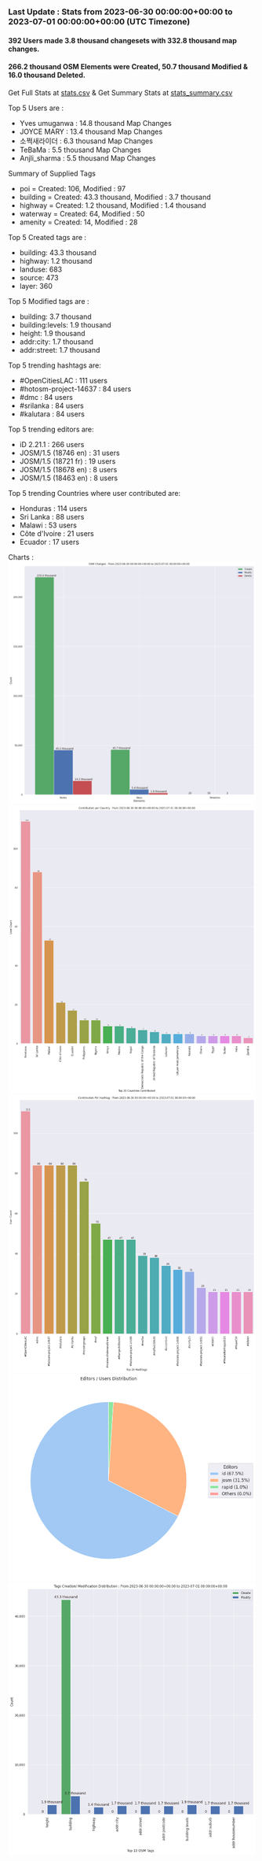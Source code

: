 ### Last Update : Stats from 2023-06-30 00:00:00+00:00 to 2023-07-01 00:00:00+00:00 (UTC Timezone)

#### 392 Users made 3.8 thousand changesets with 332.8 thousand map changes.
#### 266.2 thousand OSM Elements were Created, 50.7 thousand Modified & 16.0 thousand Deleted.
Get Full Stats at [stats.csv](/stats/hotosm/Daily/stats.csv)
 & Get Summary Stats at [stats_summary.csv](/stats/hotosm/Daily/stats_summary.csv)

Top 5 Users are : 
- Yves umuganwa : 14.8 thousand Map Changes
- JOYCE MARY : 13.4 thousand Map Changes
- 소쩍새라이더 : 6.3 thousand Map Changes
- TeBaMa : 5.5 thousand Map Changes
- Anjli_sharma : 5.5 thousand Map Changes

Summary of Supplied Tags
- poi = Created: 106, Modified : 97
- building = Created: 43.3 thousand, Modified : 3.7 thousand
- highway = Created: 1.2 thousand, Modified : 1.4 thousand
- waterway = Created: 64, Modified : 50
- amenity = Created: 14, Modified : 28


Top 5 Created tags are :
- building: 43.3 thousand
- highway: 1.2 thousand
- landuse: 683
- source: 473
- layer: 360


Top 5 Modified tags are :
- building: 3.7 thousand
- building:levels: 1.9 thousand
- height: 1.9 thousand
- addr:city: 1.7 thousand
- addr:street: 1.7 thousand


Top 5 trending hashtags are:
- #OpenCitiesLAC : 111 users
- #hotosm-project-14637 : 84 users
- #dmc : 84 users
- #srilanka : 84 users
- #kalutara : 84 users


Top 5 trending editors are:
- iD 2.21.1 : 266 users
- JOSM/1.5 (18746 en) : 31 users
- JOSM/1.5 (18721 fr) : 19 users
- JOSM/1.5 (18678 en) : 8 users
- JOSM/1.5 (18463 en) : 8 users


Top 5 trending Countries where user contributed are:
- Honduras : 114 users
- Sri Lanka : 88 users
- Malawi : 53 users
- Côte d'Ivoire : 21 users
- Ecuador : 17 users


 Charts : 
![Alt text](./stats_osm_changes.png) 
![Alt text](./stats_users_per_country.png) 
![Alt text](./stats_users_per_hashtag.png) 
![Alt text](./stats_editors_pie_chart.png) 
![Alt text](./stats_tags.png) 

